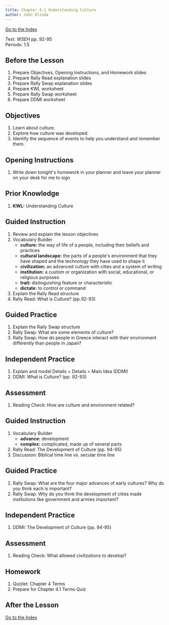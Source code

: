 ```yaml
---
title: Chapter 4.1 Understanding Culture
author: John Olinda
---
```


[Go to the Index](index.html)

Text: *WSEH* pp. 92-95  
Periods: 1.5

## Before the Lesson

1. Prepare Objectives, Opening Instructions, and Homework slides
2. Prepare Rally Read explanation slides
3. Prepare Rally Swap explanation slides
4. Prepare KWL worksheet
5. Prepare Rally Swap worksheet
6. Prepare DDMI worksheet

## Objectives

1. Learn about culture.
2. Explore how culture was developed.
3. Identify the sequence of events to help you understand and remember them.

## Opening Instructions

1. Write down tonight's homework in your planner and leave your planner on your desk for me to sign

## Prior Knowledge

1. **KWL:** Understanding Culture

## Guided Instruction

1. Review and explain the lesson objectives
2. Vocabulary Builder
    - **culture:** the way of life of a people, including their beliefs and practices
    - **cultural landscape:** the parts of a people's environment that they have shaped and the technology they have used to shape it
    - **civilization:** an advanced culture with cities and a system of writing
    - **institution:** a custom or organization with social, educational, or religious purposes
    - **trait:** distinguishing feature or characteristic
    - **dictate:** to control or command
3. Explain the Rally Read structure
4. Rally Read: What is Culture? (pp.92-93)

## Guided Practice

1. Explain the Rally Swap structure
2. Rally Swap: What are some elements of culture?
3. Rally Swap: How do people in Greece interact with their environment differently than people in Japan?

## Independent Practice

1. Explain and model Details + Details = Main Idea (DDMI)
2. DDMI: What is Culture? (pp. 92-93)

## Assessment

1. Reading Check: How are culture and environment related?

## Guided Instruction

1. Vocabulary Builder
    - **advance:** development
    - **complex:** complicated, made up of several parts
2. Rally Read: The Development of Culture (pp. 94-95)
3. Discussion: Biblical time line vs. secular time line

## Guided Practice

1. Rally Swap: What are the four major advances of early cultures? Why do you think each is important?
2. Rally Swap: Why do you think the development of cities made institutions like government and armies important?

## Independent Practice

1. DDMI: The Development of Culture (pp. 94-95)

## Assessment

1. Reading Check: What allowed civilizations to develop?

## Homework

1. Quizlet: Chapter 4 Terms
2. Prepare for Chapter 4.1 Terms Quiz

## After the Lesson

[Go to the Index](index.html)
